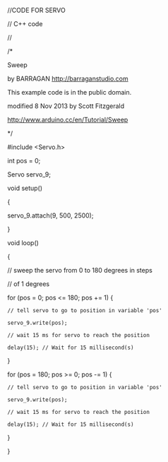 //CODE FOR SERVO

// C++ code

//

/*

  Sweep

  by BARRAGAN <http://barraganstudio.com>
  
  This example code is in the public domain.

  modified 8 Nov 2013  by Scott Fitzgerald
  
  http://www.arduino.cc/en/Tutorial/Sweep
  
*/

#include <Servo.h>

int pos = 0;

Servo servo_9;

void setup()

{

  servo_9.attach(9, 500, 2500);
  
}

void loop()

{

  // sweep the servo from 0 to 180 degrees in steps
  
  // of 1 degrees
  
  for (pos = 0; pos <= 180; pos += 1) {
  
    // tell servo to go to position in variable 'pos'
    
    servo_9.write(pos);
    
    // wait 15 ms for servo to reach the position
    
    delay(15); // Wait for 15 millisecond(s)
    
  }
  
  for (pos = 180; pos >= 0; pos -= 1) {
  
    // tell servo to go to position in variable 'pos'
    
    servo_9.write(pos);
    
    // wait 15 ms for servo to reach the position
    
    delay(15); // Wait for 15 millisecond(s)
    
  }
  
}

